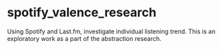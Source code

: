 # spotify_valence_research

Using Spotify and Last.fm, investigate individual listening trend. This is an exploratory work as a part of the abstraction research.

